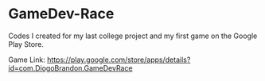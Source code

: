 # GameDev-Race
Codes I created for my last college project and my first game on the Google Play Store.

Game Link:
https://play.google.com/store/apps/details?id=com.DiogoBrandon.GameDevRace

